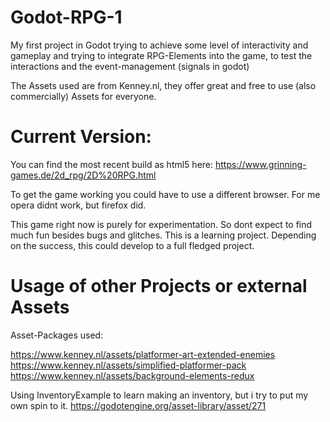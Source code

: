 # Godot-RPG-1
My first project in Godot trying to achieve some level of interactivity and gameplay and trying to integrate RPG-Elements into the game, to test the interactions and the event-management (signals in godot)

The Assets used are from Kenney.nl, they offer great and free to use (also commercially) Assets for everyone.

# Current Version:

You can find the most recent build as html5 here: https://www.grinning-games.de/2d_rpg/2D%20RPG.html

To get the game working you could have to use a different browser. For me opera didnt work, but firefox did.

This game right now is purely for experimentation. So dont expect to find much fun besides bugs and glitches. This is a learning project. Depending on the success, this could develop to a full fledged project.


# Usage of other Projects or external Assets

Asset-Packages used:

https://www.kenney.nl/assets/platformer-art-extended-enemies
https://www.kenney.nl/assets/simplified-platformer-pack
https://www.kenney.nl/assets/background-elements-redux

Using InventoryExample to learn making an inventory, but i try to put my own spin to it.
https://godotengine.org/asset-library/asset/271

